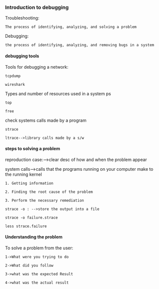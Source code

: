 
### Introduction to debugging

Troubleshooting:

    The process of identifying, analyzing, and solving a problem

Debugging:

    the process of identifying, analyzing, and removing bugs in a system

#### debugging tools

Tools for debugging a network:

    tcpdump
    
    wireshark

Types and number of resources used in a system
    ps

    top

    free

check systems calls made by a program

    strace

    ltrace-->library calls made by a s/w

#### steps to solving a problem

reproduction case:-->clear desc of how and when the problem appear

system calls-->calls that the programs running on your computer make to the running kernel

    1. Getting information

    2. Finding the root cause of the problem

    3. Perform the necessary remediation

    strace -o : -->store the output into a file

    strace -o failure.strace

    less strace.failure

#### Understanding the problem

To solve a problem from the user:

    1->What were you trying to do

    2->What did you follow

    3->what was the expected Result

    4->what was the actual result
